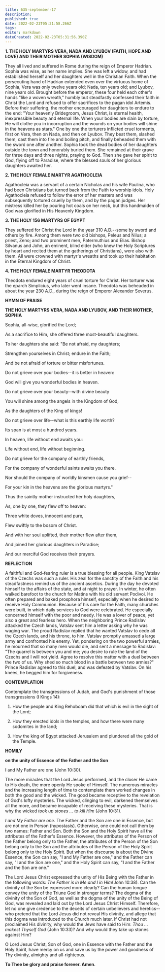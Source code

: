 ```yaml
---
title: 635-september-17
description: 
published: true
date: 2022-02-23T05:31:58.266Z
tags: 
editor: markdown
dateCreated: 2022-02-23T05:31:56.390Z
---
```



**1. THE HOLY MARTYRS VERA, NADA AND LYUBOV (FAITH, HOPE AND LOVE) AND THEIR MOTHER SOPHIA (WISDOM)**

They all lived and suffered in Rome during the reign of Emperor Hadrian. Sophia was wise, as her name implies. She was left a widow, and had established herself and her daughters well in the Christian Faith. When the persecuting hand of Hadrian extended even over the virtuous home of Sophia, Vera was only twelve years old; Nada, ten years old; and Lyubov, nine years old. Brought before the emperor, these four held each other's hands "like a woven wreath," humbly but steadfastly confessed their faith in Christ the Lord and refused to offer sacrifices to the pagan idol Artemis. Before their suffering, the mother encouraged her daughters to endure to the end: "Your heavenly Bridegroom, Jesus Christ, is eternal health, inexpressible beauty and eternal life. When your bodies are slain by torture, He will clothe you in incorruption and the wounds on your bodies will shine in the heavens as stars." One by one the torturers inflicted cruel torments, first on Vera, then on Nada, and then on Lyubov. They beat them, slashed them, cast them into fire and boiling pitch, and finally beheaded them with the sword one after another. Sophia took the dead bodies of her daughters outside the town and honorably buried them. She remained at their grave for three days and three nights, praying to God. Then she gave her spirit to God, flying off to Paradise, where the blessed souls of her glorious daughters awaited her.

**2. THE HOLY FEMALE MARTYR AGATHOCLEIA**

Agathocleia was a servant of a certain Nicholas and his wife Paulina, who had been Christians but turned back from the Faith to worship idols. Holy Agathocleia refused to follow the error of her masters and was subsequently tortured cruelly by them, and by the pagan judges. Her mistress killed her by pouring hot coals on her neck, but this handmaiden of God was glorified in His Heavenly Kingdom.

**3. THE HOLY 156 MARTYRS OF EGYPT**

They suffered for Christ the Lord in the year 310 A.D.--some by sword and others by fire. Among them were two old bishops, Peleus and Nilus; a priest, Zeno; and two prominent men, Patermuthius and Elias. Bishop Silvanus and John, an eminent, blind elder (who knew the Holy Scriptures by heart and recited them at the gatherings of Christians), were also with them. All were crowned with martyr's wreaths and took up their habitation in the Eternal Kingdom of Christ.

**4. THE HOLY FEMALE MARTYR THEODOTA**

Theodota endured eight years of cruel torture for Christ. Her torturer was the eparch Simplicius, who later went insane. Theodota was beheaded in about the year 230 A.D., during the reign of Emperor Alexander Severus.



**HYMN OF PRAISE**

**THE HOLY MARTYRS VERA, NADA AND LYUBOV, 
AND THEIR MOTHER, SOPHIA**

Sophia, all-wise, glorified the Lord; 


As a sacrifice to Him, she offered three most-beautiful daughters. 


To her daughters she said: "Be not afraid, my daughters; 


Strengthen yourselves in Christ; endure in the Faith; 


And be not afraid of torture or bitter misfortunes. 


Do not grieve over your bodies--it is better in heaven: 


God will give you wonderful bodies in heaven.


Do not grieve over your beauty--with divine beauty 


You will shine among the angels in the Kingdom of God, 


As the daughters of the King of kings! 


Do not grieve over life--what is this earthly life worth? 


Its span is at most a hundred years. 


In heaven, life without end awaits you: 


Life without end, life without beginning. 


Do not grieve for the company of earthly friends, 


For the company of wonderful saints awaits you there. 


Nor should the company of worldly kinsmen cause you grief-- 


For your kin in the heavens are the glorious martyrs." 


Thus the saintly mother instructed her holy daughters, 


As, one by one, they flew off to heaven: 


Three white doves, innocent and pure, 


Flew swiftly to the bosom of Christ. 


And with her soul uplifted, their mother flew after them, 


And joined her glorious daughters in Paradise; 


And our merciful God receives their prayers.


**REFLECTION**

A faithful and God-fearing ruler is a true blessing for all people. King Vatslav of the Czechs was such a ruler. His zeal for the sanctity of the Faith and his steadfastness remind us of the ancient ascetics. During the day he devoted himself to the affairs of the state, and at night to prayer. In winter, he often walked barefoot to the church for Matins with his old servant Podivoi. He often prepared and baked prosphora himself, especially when he desired to receive Holy Communion. Because of his care for the Faith, many churches were built, in which daily services to God were celebrated. He especially concerned himself with the poor and needy. He was a lover of peace, yet also a great and fearless hero. When the neighboring Prince Radislav attacked the Czech lands, Vatslav sent him a letter asking why he was waging war. The proud Radislav replied that he wanted Vatslav to cede all the Czech lands, and his throne, to him. Vatslav promptly amassed a large army and confronted his enemy. Yet, pondering on the two powerful armies, he mourned that so many men would die, and sent a message to Radislav: "The quarrel is between you and me; you desire to rule the land of the Czechs and I will not yield. Agree to resolve this matter with a duel between the two of us. Why shed so much blood in a battle between two armies?" Prince Radislav agreed to this duel, and was defeated by Vatslav. On his knees, he begged him for forgiveness.



**CONTEMPLATION**

Contemplate the transgressions of Judah, and God's punishment of those transgressions (I Kings 14):

1.  How the people and King Rehoboam did that which is evil in the sight of the Lord;

1.  How they erected idols in the temples, and how there were many sodomites in the land;

1.  How the king of Egypt attacked Jerusalem and plundered all the gold of the Temple.



**HOMILY**

**on the unity of Essence of the Father and the Son**

I and My Father are one (John 10:30).

The more miracles that the Lord Jesus performed, and the closer He came to His death, the more openly He spoke of Himself. The numerous miracles and the increasing length of time to contemplate them worked changes in both the good and the wicked. The good became receptive to the revelation of God's lofty mysteries. The wicked, clinging to evil, darkened themselves all the more, and became incapable of receiving these mysteries. That is why the wicked *took up stones … to kill Him* (John 10:31).

*I and My Father are one*. The Father and the Son are one in Essence, but are not one in Person (hypostasis). Otherwise, one could not call them by two names: Father and Son. Both the Son and the Holy Spirit have all the attributes of the Father's Essence. However, the attributes of the Person of the Father belong only to the Father, the attributes of the Person of the Son belong only to the Son and the attributes of the Person of the Holy Spirit belong only to the Holy Spirit. But when the discourse is about the Divine Essence, the Son can say, "I and My Father are one," and the Father can say, "I and the Son are one," and the Holy Spirit can say, "I and the Father and the Son are one."

The Lord Jesus Christ expressed the unity of His Being with the Father in the following words: *The Father is in Me and I in Him*(John 10:38). Can the divinity of the Son be expressed more clearly? Can the human tongue convey the unity of the Triune God in stronger terms? The dogma of the divinity of the Son of God, as well as the dogma of the unity of the Being of God, was revealed and laid out by the Lord Jesus Christ Himself. Therefore, let no one give credence to the deceits of certain unbelievers and heretics--who pretend that the Lord Jesus did not reveal His divinity, and allege that this dogma was introduced to the Church much later. If Christ had not proclaimed His divinity, why would the Jews have said to Him: *Thou … makest Thyself God* (John 10:33)? And why would they take up stones against Him?

O Lord Jesus Christ, Son of God, one in Essence with the Father and the Holy Spirit, have mercy on us and save us by the power and goodness of Thy divinity, almighty and all-righteous.

**To Thee be glory and praise forever. Amen.**
